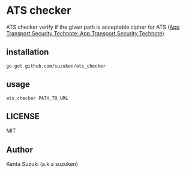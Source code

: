 # ATS checker

ATS checker verify if the given path is acceptable cipher for ATS ([App Transport Security Technote: App Transport Security Technote](https://developer.apple.com/library/prerelease/ios/technotes/App-Transport-Security-Technote/)).

## installation

	go get github.com/suzuken/ats_checker

## usage

	ats_checker PATH_TO_URL

## LICENSE

MIT

## Author

Kenta Suzuki (a.k.a suzuken)

